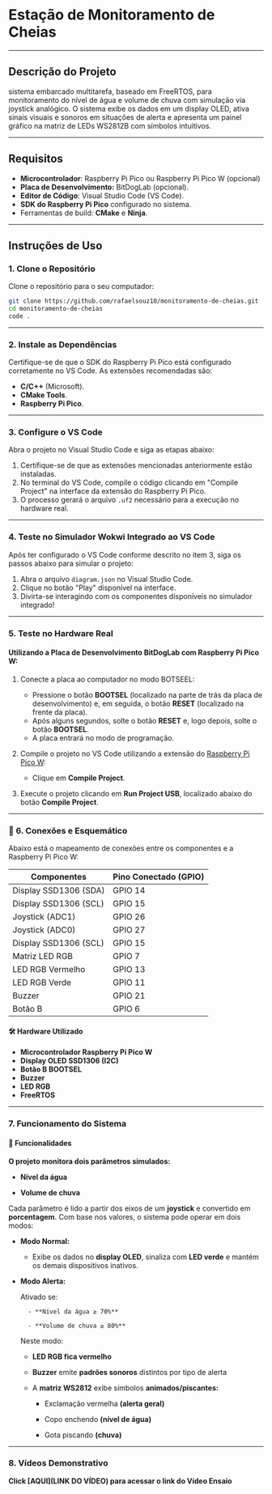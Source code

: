 # Estação de Monitoramento de Cheias

---

## Descrição do Projeto
sistema embarcado multitarefa, baseado em FreeRTOS, para monitoramento do nível de água e volume de chuva com simulação via joystick analógico. O sistema exibe os dados em um display OLED, ativa sinais visuais e sonoros em situações de alerta e apresenta um painel gráfico na matriz de LEDs WS2812B com símbolos intuitivos.

---

## Requisitos

- **Microcontrolador**: Raspberry Pi Pico ou Raspberry Pi Pico W (opcional)
- **Placa de Desenvolvimento:** BitDogLab (opcional).
- **Editor de Código**: Visual Studio Code (VS Code).
- **SDK do Raspberry Pi Pico** configurado no sistema.
- Ferramentas de build: **CMake** e **Ninja**.

---

## Instruções de Uso

### 1. Clone o Repositório

Clone o repositório para o seu computador:
```bash
git clone https://github.com/rafaelsouz10/monitoramento-de-cheias.git
cd monitoramento-de-cheias
code .
```
---

### 2. Instale as Dependências

Certifique-se de que o SDK do Raspberry Pi Pico está configurado corretamente no VS Code. As extensões recomendadas são:

- **C/C++** (Microsoft).
- **CMake Tools**.
- **Raspberry Pi Pico**.

---

### 3. Configure o VS Code

Abra o projeto no Visual Studio Code e siga as etapas abaixo:

1. Certifique-se de que as extensões mencionadas anteriormente estão instaladas.
2. No terminal do VS Code, compile o código clicando em "Compile Project" na interface da extensão do Raspberry Pi Pico.
3. O processo gerará o arquivo `.uf2` necessário para a execução no hardware real.

---

### 4. Teste no Simulador Wokwi Integrado ao VS Code

Após ter configurado o VS Code conforme descrito no item 3, siga os passos abaixo para simular o projeto:

1. Abra o arquivo `diagram.json` no Visual Studio Code.
2. Clique no botão "Play" disponível na interface.
3. Divirta-se interagindo com os componentes disponíveis no simulador integrado!

---

### 5. Teste no Hardware Real

#### Utilizando a Placa de Desenvolvimento BitDogLab com Raspberry Pi Pico W:

1. Conecte a placa ao computador no modo BOTSEEL:
   - Pressione o botão **BOOTSEL** (localizado na parte de trás da placa de desenvolvimento) e, em seguida, o botão **RESET** (localizado na frente da placa).
   - Após alguns segundos, solte o botão **RESET** e, logo depois, solte o botão **BOOTSEL**.
   - A placa entrará no modo de programação.

2. Compile o projeto no VS Code utilizando a extensão do [Raspberry Pi Pico W](https://marketplace.visualstudio.com/items?itemName=raspberry-pi.raspberry-pi-pico):
   - Clique em **Compile Project**.

3. Execute o projeto clicando em **Run Project USB**, localizado abaixo do botão **Compile Project**.

---

### 🔌 6. Conexões e Esquemático
Abaixo está o mapeamento de conexões entre os componentes e a Raspberry Pi Pico W:

| **Componentes**        | **Pino Conectado (GPIO)** |
|------------------------|---------------------------|
| Display SSD1306 (SDA)  | GPIO 14                   |
| Display SSD1306 (SCL)  | GPIO 15                   |
| Joystick (ADC1)        | GPIO 26                   |
| Joystick (ADC0)        | GPIO 27                   |
| Display SSD1306 (SCL)  | GPIO 15                   |
| Matriz LED RGB         | GPIO 7                    |
| LED RGB Vermelho       | GPIO 13                   |
| LED RGB Verde          | GPIO 11                   |
| Buzzer                 | GPIO 21                   |
| Botão B                | GPIO 6                    |

#### 🛠️ Hardware Utilizado
- **Microcontrolador Raspberry Pi Pico W**
- **Display OLED SSD1306 (I2C)**
- **Botão B BOOTSEL**
- **Buzzer**
- **LED RGB**
- **FreeRTOS**

---

### 7. Funcionamento do Sistema

#### 📌 Funcionalidades

**O projeto monitora dois parâmetros simulados:**

- **Nível da água**

- **Volume de chuva**

Cada parâmetro é lido a partir dos eixos de um **joystick** e convertido em **porcentagem**. Com base nos valores, o sistema pode operar em dois modos:

- **Modo Normal:**

    - Exibe os dados no **display OLED**, sinaliza com **LED verde** e mantém os demais dispositivos inativos.

- **Modo Alerta:**

    Ativado se:

        - **Nível da água ≥ 70%**

        - **Volume de chuva ≥ 80%**

    Neste modo:

    - **LED RGB fica vermelho**

    - **Buzzer** emite **padrões sonoros** distintos por tipo de alerta

    - A **matriz WS2812** exibe símbolos **animados/piscantes:**

        - Exclamação vermelha **(alerta geral)**

        - Copo enchendo **(nível de água)**

        - Gota piscando **(chuva)**

---

### 8. Vídeos Demonstrativo

**Click [AQUI](LINK DO VÍDEO) para acessar o link do Vídeo Ensaio**